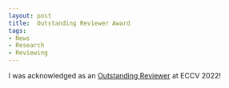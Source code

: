 ```yaml
---
layout: post
title:  Outstanding Reviewer Award
tags:
- News
- Research
- Reviewing
---
```

I was acknowledged as an <a href='https://eccv2022.ecva.net/program/outstanding-reviewers/'>Outstanding Reviewer</a> at ECCV 2022!